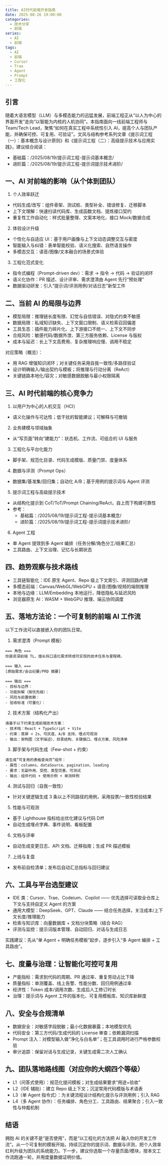 ```yaml
---
title: AI时代前端开发指南
date: 2025-08-26 19:00:00
categories:
  - 技术分享
  - 前端
series:
  - AI
  - 前端
tags:
  - AI
  - 前端
  - Cursor
  - Trae
  - Agent
  - Prompt
  - 工程化
---
```


## 引言

随着大语言模型（LLM）与多模态能力的迅猛发展，前端工程正从“以人为中心的界面开发”走向“以智能为内核的人机协同”。本指南面向一线前端工程师与 Team/Tech Lead，聚焦“如何在真实工程中系统性引入 AI，提高个人与团队产能，并确保可控、可复用、可验证”。文风与结构参考系列文章《提示词工程（一）：基本概念与设计原则》和《提示词工程（二）：高级提示技术与应用实践》，建议结合阅读：

- 基础篇：/2025/08/19/提示词工程-提示词基本概念/
- 进阶篇：/2025/08/19/提示词工程-提示词提示技术进阶/

## 一、AI 对前端的影响（从个体到团队）

1. 个人效率跃迁

- 代码生成/改写：组件骨架、测试桩、类型补全、错误修复、迁移脚本
- 上下文理解：快速扫读代码库、生成函数文档、提炼接口契约
- 重复性工作自动化：样式批量整理、文案本地化、接口 Mock/数据合成

2. 体验设计升级

- 个性化与自适应 UI：基于用户画像与上下文动态调整交互与密度
- 智能输入与纠错：表单智能校验、语义化搜索、自然语言操作
- 多模态交互：语音/图像/文本融合的场景式体验

3. 工程化范式变化

- 指令式编程（Prompt-driven dev）：需求 → 指令 → 代码 → 验证的闭环
- 语义化协作：PR 描述、设计评审、需求澄清由 Agent 先行“预处理”
- 数据驱动研发：引入“提示词/评测用例/对话日志”新型工件

## 二、当前 AI 的局限与边界

- 模型局限：推理链长度有限、幻觉与自信错误、对隐式约束不敏感
- 数据局限：私域知识缺失、上下文窗口限制、语义检索召回偏差
- 工具生态：插件能力碎片化、上下游接口不统一、上下文不同步
- 合规风险：敏感代码/数据外泄、第三方服务依赖、License 与版权
- 成本与延迟：长上下文高费用、复杂推理响应慢、调用不稳定

对应策略（概览）：

- 用 RAG 增强知识闭环；对关键任务采用自我一致性/多路径验证
- 设计明确输入/输出契约与模板；将推理与行动分离（ReAct）
- 关键链路本地化/容灾；对敏感数据脱敏与最小权限隔离

## 三、AI 时代前端的核心竞争力

1. 以用户为中心的人机交互（HCI）

- 语义化操作与可达性；低干扰的智能建议；可解释与可撤销

2. 业务建模与领域抽象

- 从“写页面”转向“建能力”：状态机、工作流、可组合的 UI 与服务

3. 工程化与平台化能力

- 脚手架、规范化目录、代码生成模版、质量门禁、度量体系

4. 数据与评测（Prompt Ops）

- 数据集/基准集/回归集；自动化 A/B；基于用例的提示词与 Agent 评测

5. 提示词工程与高级提示技术

- 从结构化提示到 CoT/ToT/Prompt Chaining/ReAct，自上而下构建可靠性
- 参考：
  - 基础篇：/2025/08/19/提示词工程-提示词基本概念/
  - 进阶篇：/2025/08/19/提示词工程-提示词提示技术进阶/

6. Agent 工程

- 单 Agent 提效到多 Agent 编排（任务分解/角色分工/结果汇总）
- 工具路由、上下文治理、记忆与长期状态

## 四、趋势观察与技术路线

- 工具链智能化：IDE 原生 Agent、Repo 级上下文索引、评测回路内建
- 多模态前端：Canvas/WebGL/WebGPU + 语音/图像/视频的端侧推理
- 本地与边缘：LLM/Embedding 本地运行，降低隐私与延迟风险
- 浏览器原生 AI：WASM + WebGPU 推理、端云协同调度

## 五、落地方法论：一个可复制的前端 AI 工作流

以下工作流可以直接嵌入你的团队日常。

1. 需求澄清（Prompt 模板）

```text
=== 角色 ===
你是资深前端 TL，擅长将口语化需求转成可实现的技术任务与里程碑。

=== 输入 ===
[原始需求/会议纪要/PRD 摘要]

=== 输出 ===
- 目标与边界：
- 功能拆解（按优先级）：
- 风险与前置依赖：
- 验收标准（可量化）：
```

2. 技术方案（结构化产出）

```text
请基于以下约束生成前端技术方案：
- 技术栈：React + TypeScript + Vite
- 约束：首屏 < 2s、可灰度、A/B 支持、埋点可观测
- 输出：架构图（文字描述）、目录结构、关键接口、埋点方案、风险清单
```

3. 脚手架与代码生成（Few-shot + 约束）

```text
请生成“可复用的表格查询页”组件：
- 属性：columns、dataSource、pagination、loading
- 要求：无副作用、受控、类型完善、可测试
- 输出：组件代码 + 使用示例 + 单测样例
```

4. 测试与回归（自我一致性）

- 针对关键逻辑生成 3 条以上不同路径的用例，采用投票/一致性校验结果

5. 性能与可观测

- 基于 Lighthouse 指标给出优化建议与代码 Diff
- 自动生成埋点字典、事件说明、看板配置

6. 文档与评审

- 自动生成变更日志、API 文档、迁移指南；生成 PR 描述模板

7. 上线与复盘

- 发布前自检清单；发布后自动汇总指标与回归建议

## 六、工具与平台选型建议

- IDE 类：Cursor、Trae、Codeium、Copilot —— 优先选择可读取全仓库上下文与支持自定义 Agent 的方案
- 通用大模型：DeepSeek、GPT、Claude —— 结合任务选择，关注成本/上下文长度/推理能力
- 检索与知识库：向量数据库 + 文档分块策略（结合 RAG）
- 评测与监控：提示词版本管理、自动回归、对话与生成日志

实践建议：先从“单 Agent + 明确任务模板”起步，逐步引入“多 Agent 编排 + 工具路由”。

## 七、度量与治理：让智能化可控可复用

- 产能指标：需求到代码的周期、PR 通过率、重复劳动占比下降
- 质量指标：单测覆盖、线上告警、性能分数、回归用例通过率
- 经济性：Token 成本/调用次数、生成后人工修订时长
- 治理：提示词与 Agent 工件的版本化、可复用模板库、知识库新鲜度

## 八、安全与合规清单

- 数据安全：对敏感字段脱敏；最小化数据暴露；本地模型优先
- 代码安全：第三方代码/生成代码的 License 审查；依赖漏洞扫描
- Prompt 注入：对模型输入做“净化与白名单”；在工具调用时进行严格参数校验
- 审计追踪：保留对话与生成记录，关键生成需二次人工确认

## 九、团队落地路线图（对应你的大纲四个等级）

- L1（问答式使用）：规范化提问模板；对生成结果要求“用途+验收”
- L2（IDE 辅助）：建立 Repo 级上下文；沉淀常用代码模版与术语表
- L3（单 Agent 指令式）：为关键流程设计结构化提示与评测用例；引入 RAG
- L4（多 Agent 协作）：任务编排、角色分工、工具路由、结果聚合；引入一致性与仲裁机制

## 结语

拥抱 AI 的关键不是“是否使用”，而是“以工程化的方法把 AI 融入你的开发工作流”。从一个可复制的模板开始，持续沉淀你的提示词、数据与评测，把个人效率红利升级为团队的系统能力。下一步，建议你选取一个存量页面/模块，按本文工作流跑通一轮，并用度量数据证明价值。
